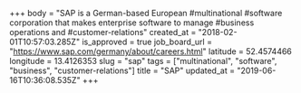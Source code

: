 +++
body = "SAP is a German-based European #multinational #software corporation that makes enterprise software to manage #business operations and #customer-relations"
created_at = "2018-02-01T10:57:03.285Z"
is_approved = true
job_board_url = "https://www.sap.com/germany/about/careers.html"
latitude = 52.4574466
longitude = 13.4126353
slug = "sap"
tags = ["multinational", "software", "business", "customer-relations"]
title = "SAP"
updated_at = "2019-06-16T10:36:08.535Z"
+++
